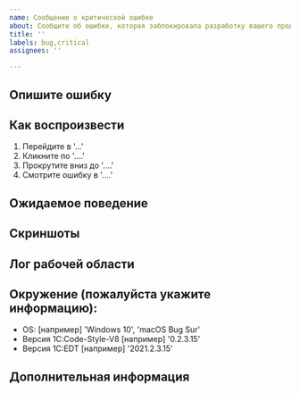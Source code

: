 ```yaml
---
name: Сообщение о критической ошибке
about: Сообщите об ошибке, которая заблокировала разработку вашего продукта в EDT
title: ''
labels: bug,critical
assignees: ''

---
```


<!-- 
Ознакомьтесь с классификацией критичности https://github.com/1C-Company/1c-edt-issues/blob/main/TASK_CLASSIFICATION.md

Помните! Что каждая критическая ошибка требует времени команды для рассмотрения и анализа, 
и это время будет взято из времени реализации уже отобранных/запланированных задач.
-->

## Опишите ошибку

<!-- 
Четкое и краткое описание того, в чем заключается ошибка.
Явно укажите, что именно заблокировано (это не всегда бывает очевидно).
-->


## Как воспроизвести

<!-- Шаги для воспроизведения ошибки: -->

1. Перейдите в '...'
2. Кликните по '....'
3. Прокрутите вниз до '....'
4. Смотрите ошибку в '....'

## Ожидаемое поведение

<!-- Четкое и краткое описание того, что вы ожидали бы в правильном поведении. -->


## Скриншоты

<!-- 
Если возможно, приложите скриншоты проблемы.
Совет: не старайтесь обрезать все лишнее (по вашему мнению) на скриншоте, лучше более полный скриншот со стрелочками на проблемное место. 
-->

## Лог рабочей области
 
<!--
Обязательно, приложите все файлы логов из рабочей области /path/to/workspace/.metadata/*.log и файл trace.log
Инструкция: <! ссылка на инструкцию>
-->

## Окружение (пожалуйста укажите информацию):

- OS: [например] 'Windows 10', 'macOS Bug Sur'
- Версия 1C:Code-Style-V8 [например] '0.2.3.15'
- Версия 1C:EDT [например] '2021.2.3.15'


## Дополнительная информация
 
<!-- 
 - Добавьте здесь любую дополнительную информацию о проблеме
 - Пример кода на котором воспроизводится ошибка, 
 - Версию типовой конфигурации 1С + объект в котором воспроизводится проблема
 - Ссылки на публичные проекты 1С в котором воспроизводится проблема
-->
